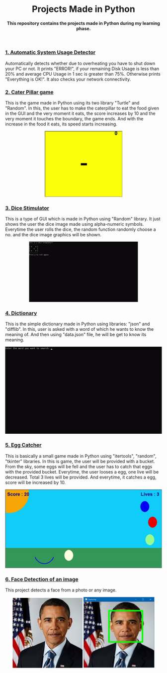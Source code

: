 <h1 align="center">Projects Made in Python</h1>
<h4 align="center">This repository contains the projects made in Python during my learning phase.</h4>
<p><br>
  
  
  <a href="https://github.com/simran2104/Python-Projects/tree/main/Automatic_System_Usage_Detector"><h3>1. Automatic System Usage Detector</h3></a>
  <p>
    Automatically detects whether due to overheating you have to shut down your PC or not. It prints "ERROR!", if your remaining Disk Usage is less than 20% and average CPU Usage in 1 sec is greater than 75%. Otherwise prints "Everything is OK!". It also checks your network connectivity.
  </p>
  
  <a href="https://github.com/simran2104/Python-Projects/tree/main/Cater_pillar"><h3>2. Cater Pillar game</h3></a>
  <p>
This is the game made in Python using its two library "Turtle" and "Random". In this, the user has to make the caterpillar to eat the food given in the GUI and the very moment it eats, the score increases by 10 and the very moment it touches the boundary, the game ends. And with the increase in the food it eats, its speed starts increasing.
</p>
<p align="center">
<img src="https://github.com/simran2104/Python-Projects/blob/main/Cater_pillar/demo.gif" width="250">
</p>

<a href="https://github.com/simran2104/Python-Projects/tree/main/Dice_stimulator"><h3>3. Dice Stimulator</h3></a>
<p>
This is a type of GUI which is made in Python using "Random" library. It just shows the user the dice image made using alpha-numeric symbols. Everytime the user rolls the dice, the random function randomly choose a no. and the dice image graphics will be shown.
</p>
<p align="center">
<img src="https://github.com/simran2104/Python-Projects/blob/main/Dice_stimulator/demo.gif" width="350">
</p>


<a href="https://github.com/simran2104/Python-Projects/tree/main/Dictionary"><h3>4. Dictionary</h3></a>
<p>
This is the simple dictionary made in Python using libraries: "json" and "difflib". In this, user is asked with a word of which he wants to know the meaning of. And then using "data.json" file, he will be get to know its meaning.
<p>
<p align="center">
<img src="https://github.com/simran2104/Python-Projects/blob/main/Dictionary/demo.gif" >
</p>


<a href="https://github.com/simran2104/Python-Projects/tree/main/Egg_catcher"><h3>5. Egg Catcher</h3></a>
<p>
This is basically a small game made in Python using "itertools", "random", "tkinter" libraries. In this is game, the user will be provided with a bucket. From the sky, some eggs will be fell and the user has to catch that eggs with the provided bucket. Everytime, the user looses a egg, one live will be decreased. Total 3 lives will be provided. And everytime, it catches a egg, score will be increased by 10.
</p>
<p align="center">
<img src="https://github.com/simran2104/Python-Projects/blob/main/Egg_catcher/demo.gif" >
</p>


<a href="https://github.com/simran2104/Python-Projects/tree/main/Face-Detection-of-an-image"><h3>6. Face Detection of an image</h3></a>
<p>
This project detects a face from a photo or any image.
</p><p align='center'>
  <img src="https://github.com/simran2104/Python-Projects/blob/main/Face-Detection-of-an-image/photo.jpg" />   <img src="https://github.com/simran2104/Python-Projects/blob/main/Face-Detection-of-an-image/Output-Image.png" height=228 width=228/>
<p>

</p>
